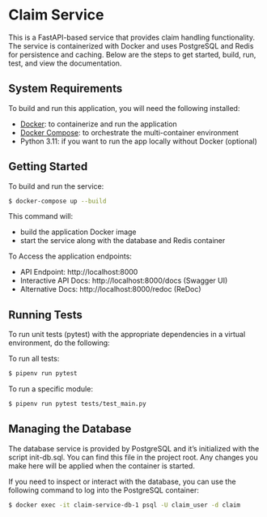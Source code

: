 # Claim Service

This is a FastAPI-based service that provides claim handling functionality. The service is containerized with 
Docker and uses PostgreSQL and Redis for persistence and caching. Below are the steps to get started, build, run, 
test, and view the documentation.

## System Requirements

To build and run this application, you will need the following installed:

- [Docker](https://docs.docker.com/get-docker/): to containerize and run the application
- [Docker Compose](https://docs.docker.com/compose/install/): to orchestrate the multi-container environment
- Python 3.11: if you want to run the app locally without Docker (optional)

## Getting Started

To build and run the service:
```bash
$ docker-compose up --build
```
This command will:
- build the application Docker image
- start the service along with the database and Redis container

To Access the application endpoints:
- API Endpoint: http://localhost:8000
- Interactive API Docs: http://localhost:8000/docs (Swagger UI)
- Alternative Docs: http://localhost:8000/redoc (ReDoc)

## Running Tests
To run unit tests (pytest) with the appropriate dependencies in a virtual environment, do the following:

To run all tests:
```bash
$ pipenv run pytest
```

To run a specific module:
```bash
$ pipenv run pytest tests/test_main.py
```

## Managing the Database
The database service is provided by PostgreSQL and it’s initialized with the script init-db.sql. You can find this 
file in the project root. Any changes you make here will be applied when the container is started.

If you need to inspect or interact with the database, you can use the following command to log into the PostgreSQL 
container:
```bash
$ docker exec -it claim-service-db-1 psql -U claim_user -d claim
```
